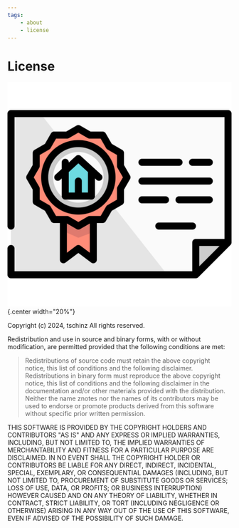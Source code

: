 ```yaml
---
tags:
    - about
    - license
---
```

# License
![](img/license.svg){.center width="20%"}

Copyright (c) 2024, tschinz All rights reserved.

Redistribution and use in source and binary forms, with or without
modification, are permitted provided that the following conditions are
met:

> Redistributions of source code must retain the above copyright notice,
> this list of conditions and the following disclaimer. Redistributions
> in binary form must reproduce the above copyright notice, this list of
> conditions and the following disclaimer in the documentation and/or
> other materials provided with the distribution. Neither the name
> znotes nor the names of its contributors may be used to endorse or
> promote products derived from this software without specific prior
> written permission.

THIS SOFTWARE IS PROVIDED BY THE COPYRIGHT HOLDERS AND CONTRIBUTORS "AS
IS" AND ANY EXPRESS OR IMPLIED WARRANTIES, INCLUDING, BUT NOT LIMITED
TO, THE IMPLIED WARRANTIES OF MERCHANTABILITY AND FITNESS FOR A
PARTICULAR PURPOSE ARE DISCLAIMED. IN NO EVENT SHALL THE COPYRIGHT
HOLDER OR CONTRIBUTORS BE LIABLE FOR ANY DIRECT, INDIRECT, INCIDENTAL,
SPECIAL, EXEMPLARY, OR CONSEQUENTIAL DAMAGES (INCLUDING, BUT NOT LIMITED
TO, PROCUREMENT OF SUBSTITUTE GOODS OR SERVICES; LOSS OF USE, DATA, OR
PROFITS; OR BUSINESS INTERRUPTION) HOWEVER CAUSED AND ON ANY THEORY OF
LIABILITY, WHETHER IN CONTRACT, STRICT LIABILITY, OR TORT (INCLUDING
NEGLIGENCE OR OTHERWISE) ARISING IN ANY WAY OUT OF THE USE OF THIS
SOFTWARE, EVEN IF ADVISED OF THE POSSIBILITY OF SUCH DAMAGE.


